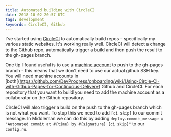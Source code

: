 ```yaml
---
title: Automated building with CircleCI
date: 2018-10-02 20:57 UTC
tags: development
keywords: CircleCI, Github
---
```


I've started using [CircleCI]() to automatically build repos - specifically my various static websites.
It's working really well. CircleCI will detect a change to the Github repo, automatically trigger a build and then push the result to the gh-pages branch.

One tip I found useful is to use a [machine account](https://circleci.com/docs/2.0/gh-bb-integration/#enable-your-project-to-check-out-additional-private-repositories) to push to the gh-pages branch - this means that we don't need to use our actual github SSH key.
You will need machine accounts in [both[(https://github.com/DevProgress/onboarding/wiki/Using-Circle-CI-with-Github-Pages-for-Continuous-Delivery) Github and CircleCI.
For each repository that you want to build you need to add the machine account as a collaborator on the Github repository.

CircleCI will also trigger a build on the push to the gh-pages branch which is not what you want. To stop this we need to add `[ci skip]` to our commit message. In Middleman we can do this by adding `deploy.commit_message = "Automated commit at #{time} by #{signature} [ci skip]"` to our `config.ru`.
